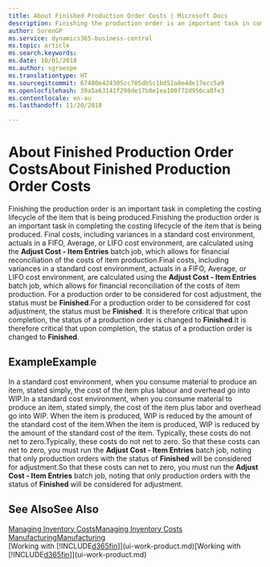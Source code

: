 ```yaml
---
title: About Finished Production Order Costs | Microsoft Docs
description: Finishing the production order is an important task in completing the costing lifecycle of the item that is being produced. Final costs, including variances in a standard cost environment, actuals in a FIFO, Average, or LIFO cost environment, are calculated using the Adjust Cost - Item Entries batch job.
author: SorenGP
ms.service: dynamics365-business-central
ms.topic: article
ms.search.keywords: 
ms.date: 10/01/2018
ms.author: sgroespe
ms.translationtype: HT
ms.sourcegitcommit: 67400e424305cc705db5c1bd52a8e4de17ecc5a9
ms.openlocfilehash: 39a5a63141f298de17b0e1ea100f72d956ca8fe3
ms.contentlocale: en-au
ms.lasthandoff: 11/20/2018

---
```

# <a name="about-finished-production-order-costs"></a><span data-ttu-id="66dcc-104">About Finished Production Order Costs</span><span class="sxs-lookup"><span data-stu-id="66dcc-104">About Finished Production Order Costs</span></span>
<span data-ttu-id="66dcc-105">Finishing the production order is an important task in completing the costing lifecycle of the item that is being produced.</span><span class="sxs-lookup"><span data-stu-id="66dcc-105">Finishing the production order is an important task in completing the costing lifecycle of the item that is being produced.</span></span> <span data-ttu-id="66dcc-106">Final costs, including variances in a standard cost environment, actuals in a FIFO, Average, or LIFO cost environment, are calculated using the **Adjust Cost - Item Entries** batch job, which allows for financial reconciliation of the costs of item production.</span><span class="sxs-lookup"><span data-stu-id="66dcc-106">Final costs, including variances in a standard cost environment, actuals in a FIFO, Average, or LIFO cost environment, are calculated using the **Adjust Cost - Item Entries** batch job, which allows for financial reconciliation of the costs of item production.</span></span> <span data-ttu-id="66dcc-107">For a production order to be considered for cost adjustment, the status must be **Finished**.</span><span class="sxs-lookup"><span data-stu-id="66dcc-107">For a production order to be considered for cost adjustment, the status must be **Finished**.</span></span> <span data-ttu-id="66dcc-108">It is therefore critical that upon completion, the status of a production order is changed to **Finished**.</span><span class="sxs-lookup"><span data-stu-id="66dcc-108">It is therefore critical that upon completion, the status of a production order is changed to **Finished**.</span></span>  

## <a name="example"></a><span data-ttu-id="66dcc-109">Example</span><span class="sxs-lookup"><span data-stu-id="66dcc-109">Example</span></span>  
 <span data-ttu-id="66dcc-110">In a standard cost environment, when you consume material to produce an item, stated simply, the cost of the item plus labour and overhead go into WIP.</span><span class="sxs-lookup"><span data-stu-id="66dcc-110">In a standard cost environment, when you consume material to produce an item, stated simply, the cost of the item plus labor and overhead go into WIP.</span></span> <span data-ttu-id="66dcc-111">When the item is produced, WIP is reduced by the amount of the standard cost of the item.</span><span class="sxs-lookup"><span data-stu-id="66dcc-111">When the item is produced, WIP is reduced by the amount of the standard cost of the item.</span></span> <span data-ttu-id="66dcc-112">Typically, these costs do not net to zero.</span><span class="sxs-lookup"><span data-stu-id="66dcc-112">Typically, these costs do not net to zero.</span></span> <span data-ttu-id="66dcc-113">So that these costs can net to zero, you must run the **Adjust Cost - Item Entries** batch job, noting that only production orders with the status of **Finished** will be considered for adjustment.</span><span class="sxs-lookup"><span data-stu-id="66dcc-113">So that these costs can net to zero, you must run the **Adjust Cost - Item Entries** batch job, noting that only production orders with the status of **Finished** will be considered for adjustment.</span></span>  

## <a name="see-also"></a><span data-ttu-id="66dcc-114">See Also</span><span class="sxs-lookup"><span data-stu-id="66dcc-114">See Also</span></span>  
[<span data-ttu-id="66dcc-115">Managing Inventory Costs</span><span class="sxs-lookup"><span data-stu-id="66dcc-115">Managing Inventory Costs</span></span>](finance-manage-inventory-costs.md)  
[<span data-ttu-id="66dcc-116">Manufacturing</span><span class="sxs-lookup"><span data-stu-id="66dcc-116">Manufacturing</span></span>](production-manage-manufacturing.md)  
<span data-ttu-id="66dcc-117">[Working with [!INCLUDE[d365fin](includes/d365fin_md.md)]](ui-work-product.md)</span><span class="sxs-lookup"><span data-stu-id="66dcc-117">[Working with [!INCLUDE[d365fin](includes/d365fin_md.md)]](ui-work-product.md)</span></span>

